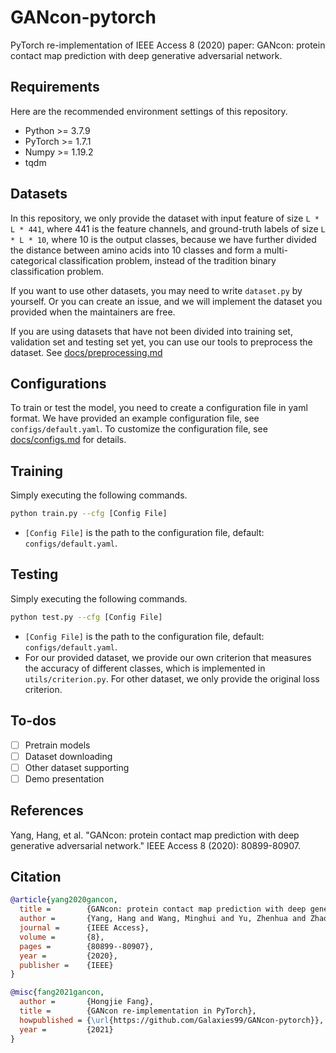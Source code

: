 # GANcon-pytorch

PyTorch re-implementation of IEEE Access 8 (2020) paper: GANcon: protein contact map prediction with deep generative adversarial network.

## Requirements

Here are the recommended environment settings of this repository.

- Python >= 3.7.9
- PyTorch >= 1.7.1
- Numpy >= 1.19.2
- tqdm

## Datasets

In this repository, we only provide the dataset with input feature of size `L * L * 441`, where 441 is the feature channels, and ground-truth labels of size `L * L * 10`, where 10 is the output classes, because we have further divided the distance between amino acids into 10 classes and form a multi-categorical classification problem, instead of the tradition binary classification problem.

If you want to use other datasets, you may need to write `dataset.py` by yourself. Or you can create an issue, and we will implement the dataset you provided when the maintainers are free.

If you are using datasets that have not been divided into training set, validation set and testing set yet, you can use our tools to preprocess the dataset. See [docs/preprocessing.md](docs/preprocessing.md)

## Configurations

To train or test the model, you need to create a configuration file in yaml format. We have provided an example configuration file, see `configs/default.yaml`. To customize the configuration file, see [docs/configs.md](docs/configs.md) for details.

## Training

Simply executing the following commands.

```bash
python train.py --cfg [Config File]
```

- `[Config File]` is the path to the configuration file, default: `configs/default.yaml`.

## Testing

Simply executing the following commands.

```bash
python test.py --cfg [Config File]
```

- `[Config File]` is the path to the configuration file, default: `configs/default.yaml`.
- For our provided dataset, we provide our own criterion that measures the accuracy of different classes, which is implemented in `utils/criterion.py`. For other dataset, we only provide the original loss criterion.

## To-dos

- [ ] Pretrain models
- [ ] Dataset downloading
- [ ] Other dataset supporting
- [ ] Demo presentation

## References

Yang, Hang, et al. "GANcon: protein contact map prediction with deep generative adversarial network." IEEE Access 8 (2020): 80899-80907.

## Citation

```bibtex
@article{yang2020gancon,
  title =        {GANcon: protein contact map prediction with deep generative adversarial network},
  author =       {Yang, Hang and Wang, Minghui and Yu, Zhenhua and Zhao, Xing-Ming and Li, Ao},
  journal =      {IEEE Access},
  volume =       {8},
  pages =        {80899--80907},
  year =         {2020},
  publisher =    {IEEE}
}

@misc{fang2021gancon,
  author =       {Hongjie Fang},
  title =        {GANcon re-implementation in PyTorch},
  howpublished = {\url{https://github.com/Galaxies99/GANcon-pytorch}},
  year =         {2021}
}
```

